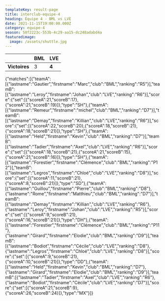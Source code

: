 ```yaml
---
templateKey: result-page
title: interclub-equipe-4
heading: Équipe 4 - BML vs LVE
date: 2021-11-15T19:00:00.000Z
category: equipe-4
season: 58f2223c-553b-4c29-aa15-dc248adabd4a
featuredimage:
  image: /assets/shuttle.jpg
---
```

|               | BML   | LVE |
| ------------- | ----- | --- |
| **Victoires** | 3 | **4**   |

<scoreboard>{"matches":[{"teamA":[{"lastname":"Gautier","firstname":"Marc","club":"BML","ranking":"R5"}],"teamB":[{"lastname":"Leroy","firstname":"Johan","club":"LVE","ranking":"R6"}],"score":{"set":[{"scoreA":21,"scoreB":17},{"scoreA":21,"scoreB":19}]},"type":"SH"},{"teamA":[{"lastname":"Remeur","firstname":"michel","club":"BML","ranking":"D7"}],"teamB":[{"lastname":"Demay","firstname":"Killian","club":"LVE","ranking":"R6"}],"score":{"set":[{"scoreA":22,"scoreB":20},{"scoreA":18,"scoreB":21},{"scoreA":18,"scoreB":21}]},"type":"SH"},{"teamA":[{"lastname":"Held","firstname":"Kevin","club":"BML","ranking":"D7"}],"teamB":[{"lastname":"Tadier","firstname":"Axel","club":"LVE","ranking":"R6"}],"score":{"set":[{"scoreA":18,"scoreB":21},{"scoreA":21,"scoreB":15},{"scoreA":21,"scoreB":16}]},"type":"SH"},{"teamA":[{"lastname":"Forestier","firstname":"Clémence","club":"BML","ranking":"P12"}],"teamB":[{"lastname":"Legros","firstname":"Chloé","club":"LVE","ranking":"D8"}],"score":{"set":[{"scoreA":11,"scoreB":21},{"scoreA":8,"scoreB":21}]},"type":"SD"},{"teamA":[{"lastname":"Guillou","firstname":"Pierre","club":"BML","ranking":"D8"},{"lastname":"Rome","firstname":"Matthieu","club":"BML","ranking":"D7"}],"teamB":[{"lastname":"Demay","firstname":"Killian","club":"LVE","ranking":"R6"},{"lastname":"Leroy","firstname":"Johan","club":"LVE","ranking":"R5"}],"score":{"set":[{"scoreA":9,"scoreB":21},{"scoreA":16,"scoreB":21}]},"type":"DH"},{"teamA":[{"lastname":"Forestier","firstname":"Clémence","club":"BML","ranking":"P11"},{"lastname":"Girard","firstname":"Elodie","club":"BML","ranking":"D9"}],"teamB":[{"lastname":"Bodiot","firstname":"Cécile","club":"LVE","ranking":"D8"},{"lastname":"Legros","firstname":"Chloé","club":"LVE","ranking":"D8"}],"score":{"set":[{"scoreA":9,"scoreB":21},{"scoreA":10,"scoreB":21}]},"type":"DD"},{"teamA":[{"lastname":"Held","firstname":"Kevin","club":"BML","ranking":"D7"},{"lastname":"Girard","firstname":"Elodie","club":"BML","ranking":"D9"}],"teamB":[{"lastname":"Tadier","firstname":"Axel","club":"LVE","ranking":"R6"},{"lastname":"Bodiot","firstname":"Cécile","club":"LVE","ranking":"D7"}],"score":{"set":[{"scoreA":21,"scoreB":9},{"scoreA":26,"scoreB":24}]},"type":"MX"}]}</scoreboard>